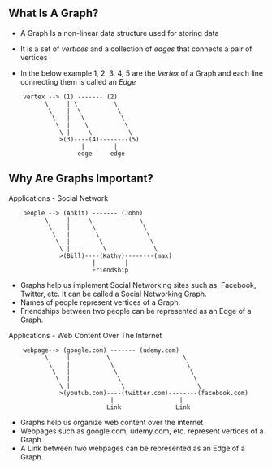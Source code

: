 ## What Is A Graph?

- A Graph Is a non-linear data structure used for storing data
- It is a set of <em>vertices</em> and a collection of <em>edges</em> that
  connects a pair of vertices

- In the below example 1, 2, 3, 4, 5 are the <em>Vertex</em> of a Graph and
  each line connecting them is called an <em>Edge</em>

```
    vertex --> (1) ------- (2)
          \     | \          \
           \    |  \          \
            \   |   \          \
             \  |    \          \
              \ |     \          \
              >(3)----(4)--------(5)
                    |        |
                   edge     edge
```

## Why Are Graphs Important?

Applications - Social Network

```
    people --> (Ankit) ------- (John)
          \     |     \             \
           \    |      \             \
            \   |       \             \
             \  |        \             \
              \ |         \             \
              >(Bill)----(Kathy)--------(max)
                       |        |
                       Friendship
```

- Graphs help us implement Social Networking sites such as, Facebook, Twitter,
  etc. It can be called a Social Networking Graph.
- Names of people represent vertices of a Graph.
- Friendships between two people can be represented as an Edge of a Graph.

Applications - Web Content Over The Internet

```
    webpage--> (google.com) ------- (udemy.com)
          \     |          \                    \
           \    |           \                    \
            \   |            \                    \
             \  |             \                    \
              \ |              \                    \
              >(youtub.com)----(twitter.com)--------(facebook.com)
                            |                  |
                           Link               Link
```

- Graphs help us organize web content over the internet
- Webpages such as google.com, udemy.com, etc. represent vertices of a Graph.
- A Link between two webpages can be represented as an Edge of a Graph.
